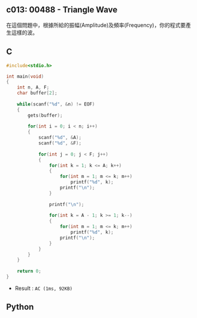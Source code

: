 ## c013: 00488 - Triangle Wave
在這個問題中，根據所給的振幅(Amplitude)及頻率(Frequency)，你的程式要產生這樣的波。

## C
```C
#include<stdio.h>

int main(void)
{
	int n, A, F;
	char buffer[2];
	
	while(scanf("%d", &n) != EOF)
	{
		gets(buffer);
		
		for(int i = 0; i < n; i++)
		{
			scanf("%d", &A);
			scanf("%d", &F);
			
			for(int j = 0; j < F; j++)
			{
				for(int k = 1; k <= A; k++)
				{
					for(int m = 1; m <= k; m++)
						printf("%d", k);
					printf("\n");
				}
				
				printf("\n");
				
				for(int k = A - 1; k >= 1; k--)
				{
					for(int m = 1; m <= k; m++)
						printf("%d", k);
					printf("\n");
				}
			}
		}
	}
	
	return 0;
}
```
 * Result : `AC (1ms, 92KB)`

## Python
